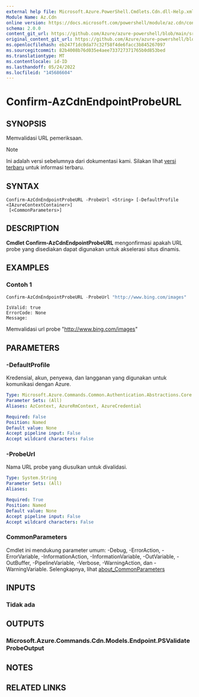 ```yaml
---
external help file: Microsoft.Azure.PowerShell.Cmdlets.Cdn.dll-Help.xml
Module Name: Az.Cdn
online version: https://docs.microsoft.com/powershell/module/az.cdn/confirm-azcdnendpointprobeurl
schema: 2.0.0
content_git_url: https://github.com/Azure/azure-powershell/blob/main/src/Cdn/Cdn/help/Confirm-AzCdnEndpointProbeURL.md
original_content_git_url: https://github.com/Azure/azure-powershell/blob/main/src/Cdn/Cdn/help/Confirm-AzCdnEndpointProbeURL.md
ms.openlocfilehash: eb247f1dc0da77c32f58f4de6facc3b845267097
ms.sourcegitcommit: 82b4008b76d035e4aee733727371765b0d853bed
ms.translationtype: MT
ms.contentlocale: id-ID
ms.lasthandoff: 05/24/2022
ms.locfileid: "145686604"
---
```

# Confirm-AzCdnEndpointProbeURL

## SYNOPSIS
Memvalidasi URL pemeriksaan.

> [!NOTE]
>Ini adalah versi sebelumnya dari dokumentasi kami. Silakan lihat [versi terbaru](/powershell/module/az.cdn/confirm-azcdnendpointprobeurl) untuk informasi terbaru.

## SYNTAX

```
Confirm-AzCdnEndpointProbeURL -ProbeUrl <String> [-DefaultProfile <IAzureContextContainer>]
 [<CommonParameters>]
```

## DESCRIPTION
**Cmdlet Confirm-AzCdnEndpointProbeURL** mengonfirmasi apakah URL probe yang disediakan dapat digunakan untuk akselerasi situs dinamis.

## EXAMPLES

### Contoh 1
```powershell
Confirm-AzCdnEndpointProbeURL -ProbeUrl "http://www.bing.com/images"
```

```output
IsValid: true
ErrorCode: None
Message:
```

Memvalidasi url probe "http://www.bing.com/images"

## PARAMETERS

### -DefaultProfile
Kredensial, akun, penyewa, dan langganan yang digunakan untuk komunikasi dengan Azure.

```yaml
Type: Microsoft.Azure.Commands.Common.Authentication.Abstractions.Core.IAzureContextContainer
Parameter Sets: (All)
Aliases: AzContext, AzureRmContext, AzureCredential

Required: False
Position: Named
Default value: None
Accept pipeline input: False
Accept wildcard characters: False
```

### -ProbeUrl
Nama URL probe yang diusulkan untuk divalidasi.

```yaml
Type: System.String
Parameter Sets: (All)
Aliases:

Required: True
Position: Named
Default value: None
Accept pipeline input: False
Accept wildcard characters: False
```

### CommonParameters
Cmdlet ini mendukung parameter umum: -Debug, -ErrorAction, -ErrorVariable, -InformationAction, -InformationVariable, -OutVariable, -OutBuffer, -PipelineVariable, -Verbose, -WarningAction, dan -WarningVariable. Selengkapnya, lihat [about_CommonParameters](http://go.microsoft.com/fwlink/?LinkID=113216)

## INPUTS

### Tidak ada

## OUTPUTS

### Microsoft.Azure.Commands.Cdn.Models.Endpoint.PSValidateProbeOutput

## NOTES

## RELATED LINKS
